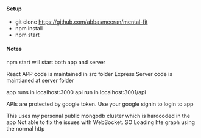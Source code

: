 ####  Setup

- git clone https://github.com/abbasmeeran/mental-fit 
- npm install
- npm start

#### Notes
npm start will start both app and server

React APP code is maintained in src folder
Express Server code is maintianed at server folder

app runs in localhost:3000
api run in localhost:3001/api

APIs are protected by google token. Use your google signin to login to app

This uses my personal public mongodb cluster which is hardcoded in the app
Not able to fix the issues with WebSocket. SO Loading hte graph using the normal http
